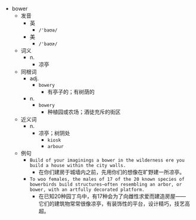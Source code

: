 - bower
  - 发音
    - 英
      - `/'baʊə/`
    - 美
      - `/'baʊɚ/`
  - 词义
    - n.
      - 凉亭
  - 同根词
    - adj.
      - `bowery`
        - 有亭子的；有树荫的
    - n.
      - `bowery`
        - 种植园或农场；酒徒充斥的街区
  - 近义词
    - n.
      - 凉亭；树阴处
        - `kiosk`
        - `arbour`
  - 例句
    - `Build of your imaginings a bower in the wilderness ere you build a house within the city walls.`
      - 在你们建房于城墙内之前，先用你们的想像在旷野建一所凉亭。
    - `To woo females, the males of 17 of the 20 known species of bowerbirds build structures—often resembling an arbor, or bower, with an artfully decorated platform.`
      - 在已知20种园丁鸟中，有17种会为了向雌性求爱而建造房屋——它们的建筑物常常很像凉亭，有装饰性的平台，设计精巧，技艺高超。

